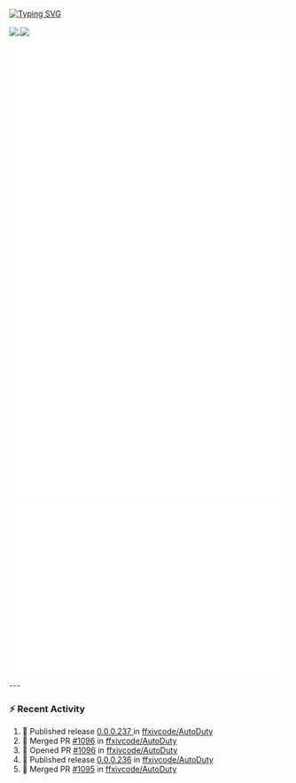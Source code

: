 [![Typing SVG](https://readme-typing-svg.demolab.com?font=Fira+Code&duration=1000&pause=1000&multiline=true&repeat=false&width=435&lines=Simon+Latusek+%7C+Gameplay+Engineer)](https://git.io/typing-svg)

<a href="https://github.com/anuraghazra/github-readme-stats">
  <img height=200 align="center" src="https://github-readme-stats.vercel.app/api?username=erdelf&theme=radical" />
</a>
<a href="https://github.com/anuraghazra/convoychat">
  <img height=200 align="center" src="https://streak-stats.demolab.com?user=erdelf&theme=radical&mode=weekly" />
</a>

<picture>
  <img src="/github-metrics.svg" alt="Metrics">
</picture>

<picture>
  <img src="/github-metrics-achievements.svg" alt="Achievements">
</picture>
---

### :zap: Recent Activity
<!--START_SECTION:activity-->
1. 🚀 Published release [0.0.0.237 ](https://github.com/ffxivcode/AutoDuty/releases/tag/0.0.0.237) in [ffxivcode/AutoDuty](https://github.com/ffxivcode/AutoDuty)
2. 🎉 Merged PR [#1096](https://github.com/ffxivcode/AutoDuty/pull/1096) in [ffxivcode/AutoDuty](https://github.com/ffxivcode/AutoDuty)
3. 💪 Opened PR [#1096](https://github.com/ffxivcode/AutoDuty/pull/1096) in [ffxivcode/AutoDuty](https://github.com/ffxivcode/AutoDuty)
4. 🚀 Published release [0.0.0.236](https://github.com/ffxivcode/AutoDuty/releases/tag/0.0.0.236) in [ffxivcode/AutoDuty](https://github.com/ffxivcode/AutoDuty)
5. 🎉 Merged PR [#1095](https://github.com/ffxivcode/AutoDuty/pull/1095) in [ffxivcode/AutoDuty](https://github.com/ffxivcode/AutoDuty)
<!--END_SECTION:activity-->

<!--
**erdelf/erdelf** is a ✨ _special_ ✨ repository because its `README.md` (this file) appears on your GitHub profile.

Here are some ideas to get you started:

- 🔭 I’m currently working on ...
- 🌱 I’m currently learning ...
- 👯 I’m looking to collaborate on ...
- 🤔 I’m looking for help with ...
- 💬 Ask me about ...
- 📫 How to reach me: ...
- 😄 Pronouns: ...
- ⚡ Fun fact: ...
-->
